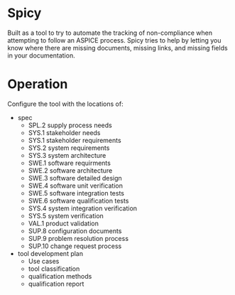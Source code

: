 # Spicy

Built as a tool to try to automate the tracking of non-compliance when
attempting to follow an ASPICE process.
Spicy tries to help by letting you know where there are missing documents,
missing links, and missing fields in your documentation.

# Operation

Configure the tool with the locations of:

- spec
    - SPL.2 supply process needs
    - SYS.1 stakeholder needs
    - SYS.1 stakeholder requirements
    - SYS.2 system requirements
    - SYS.3 system architecture
    - SWE.1 software requirments
    - SWE.2 software architecture
    - SWE.3 software detailed design
    - SWE.4 software unit verification
    - SWE.5 software integration tests
    - SWE.6 software qualification tests
    - SYS.4 system integration verification
    - SYS.5 system verification
    - VAL.1 product validation
    - SUP.8 configuration documents
    - SUP.9 problem resolution process
    - SUP.10 change request process
- tool development plan
    - Use cases
    - tool classification
    - qualification methods
    - qualification report
